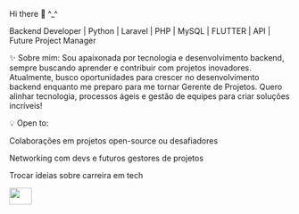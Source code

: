 Hi there 👋 ^_^

Backend Developer | Python | Laravel | PHP | MySQL | FLUTTER | API | Future Project Manager

✨ Sobre mim:
Sou apaixonada por tecnologia e desenvolvimento backend, sempre buscando aprender e contribuir com projetos inovadores. Atualmente, busco oportunidades para crescer no desenvolvimento backend enquanto me preparo para me tornar Gerente de Projetos. Quero alinhar tecnologia, processos ágeis e gestão de equipes para criar soluções incríveis!

💡 Open to:

Colaborações em projetos open-source ou desafiadores

Networking com devs e futuros gestores de projetos

Trocar ideias sobre carreira em tech


<div>
  <a href="https://www.linkedin.com/in/ana-caroline-dos-santos-ribeiro-b12b912ba/"><img alig="center" height="30" width="40" src="https://cdn.jsdelivr.net/gh/devicons/devicon@latest/icons/linkedin/linkedin-original.svg"></a>
          
</div>
